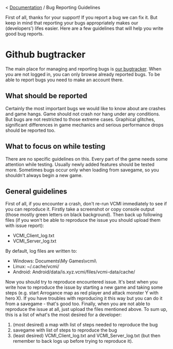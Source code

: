 < [Documentation](../Readme.md) / Bug Reporting Guidelines

First of all, thanks for your support! If you report a bug we can fix it. But keep in mind that reporting your bugs appropriately makes our (developers') lifes easier. Here are a few guidelines that will help you write good bug reports.

# Github bugtracker

The main place for managing and reporting bugs is [our bugtracker](https://github.com/vcmi/vcmi/issues). When you are not logged in, you can only browse already reported bugs. To be able to report bugs you need to make an account there.

## What should be reported

Certainly the most important bugs we would like to know about are crashes and game hangs. Game should not crash nor hang under any conditions. But bugs are not restricted to those extreme cases. Graphical glitches, significant differences in game mechanics and serious performance drops should be reported too.

## What to focus on while testing

There are no specific guidelines on this. Every part of the game needs some attention while testing. Usually newly added features should be tested more. Sometimes bugs occur only when loading from savegame, so you shouldn't always begin a new game.

## General guidelines

First of all, if you encounter a crash, don't re-run VCMI immediately to see if you can reproduce it. Firstly take a screenshot or copy console output (those mostly green letters on black background). Then back up following files (if you won't be able to reproduce the issue you should upload them with issue report):

- VCMI_Client_log.txt
- VCMI_Server_log.txt

By default, log files are written to:

-   Windows: Documents\My Games\vcmi\\
-   Linux: ~/.cache/vcmi/
-   Android: Android/data/is.xyz.vcmi/files/vcmi-data/cache/

Now you should try to reproduce encountered issue. It's best when you write how to reproduce the issue by starting a new game and taking some steps (e.g. start Arrogance map as red player and attack monster Y with hero X). If you have troubles with reproducing it this way but you can do it from a savegame - that's good too. Finally, when you are not able to reproduce the issue at all, just upload the files mentioned above. To sum up, this is a list of what's the most desired for a developer:

1. (most desired) a map with list of steps needed to reproduce the bug
2. savegame with list of steps to reproduce the bug
3. (least desired) VCMI_Client_log.txt and VCMI_Server_log.txt (but then remember to back logs up before trying to reproduce it).
